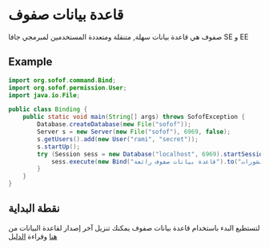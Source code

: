 # قاعدة بيانات صفوف
صفوف هي قاعدة بيانات سهلة, متنقلة ومتعددة المستخدمين لمبرمجي جافا SE و EE
## Example
```java
import org.sofof.command.Bind;
import org.sofof.permission.User;
import java.io.File;

public class Binding {
    public static void main(String[] args) throws SofofException {
        Database.createDatabase(new File("sofof"));
        Server s = new Server(new File("sofof"), 6969, false);
        s.getUsers().add(new User("rami", "secret"));
        s.startUp();
        try (Session sess = new Database("localhost", 6969).startSession(new User("rami", "secret"), false)) {
            sess.execute(new Bind("قاعدة بيانات صفوف رائعة").to("المنشورات"));
        }
    }
}
```

## نقطة البداية
لتستطيع البدء باستخدام قاعدة بيانات صفوف يمكنك تنزيل آخر إصدار لقاعدة البيانات من  [هنا](https://github.com/RamiManaf/Sofof/releases/) وقراءة [الدليل](https://github.com/RamiManaf/Sofof/wiki/Getting_Started)
